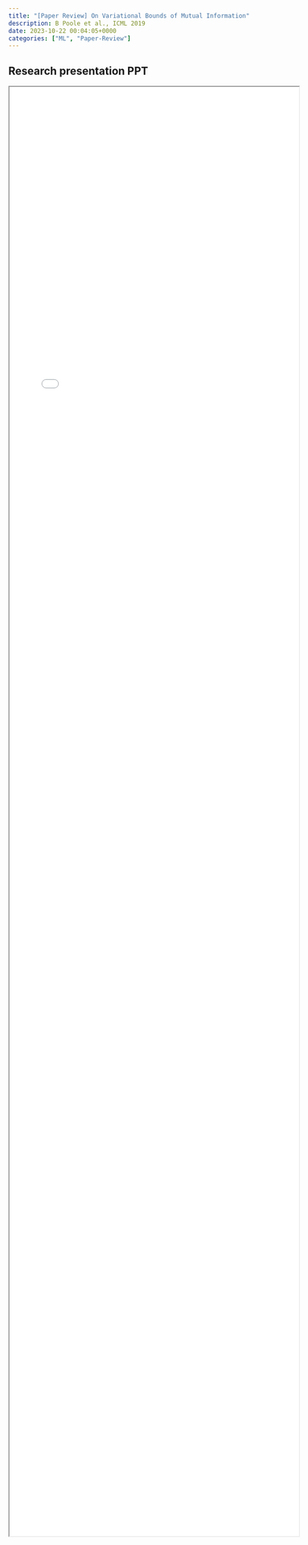 ```yaml
---
title: "[Paper Review] On Variational Bounds of Mutual Information" 
description: B Poole et al., ICML 2019
date: 2023-10-22 00:04:05+0000
categories: ["ML", "Paper-Review"]
---
```



## Research presentation PPT 

<iframe src= ppt.pdf#toolbar=0&navpanes=0 style="display:block; width:60vw; height: 72vh"></iframe>
